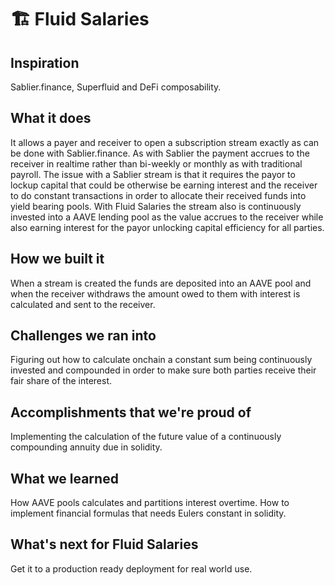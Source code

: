 # 🏗 Fluid Salaries

## Inspiration
Sablier.finance, Superfluid and DeFi composability.

## What it does
It allows a payer and receiver to open a subscription stream exactly as can be done with Sablier.finance. As with Sablier the payment accrues to the receiver in realtime rather than bi-weekly or monthly as with traditional payroll.
The issue with a Sablier stream is that it requires the payor to lockup capital that could be otherwise be earning interest and the receiver to do constant transactions in order to allocate their received funds into yield bearing pools.
With Fluid Salaries the stream also is continuously invested into a AAVE lending pool as the value accrues to the receiver while also earning interest for the payor unlocking capital efficiency for all parties.

## How we built it
When a stream is created the funds are deposited into an AAVE pool and when the receiver withdraws the amount owed to them with interest is calculated and sent to the receiver.

## Challenges we ran into
Figuring out how to calculate onchain a constant sum being continuously invested and compounded in order to make sure both parties receive their fair share of the interest.

## Accomplishments that we're proud of
Implementing the calculation of the future value of a continuously compounding annuity due in solidity.

## What we learned
How AAVE pools calculates and partitions interest overtime. How to implement financial formulas that needs Eulers constant in solidity.

## What's next for Fluid Salaries
Get it to a production ready deployment for real world use.
